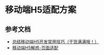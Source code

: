 # 移动端H5适配方案


## 参考文档

* [总结移动端H5开发常用技巧（干货满满哦！）](https://juejin.cn/post/6844904066301050893)
* [移动端H5解惑-页面适配](https://juejin.cn/post/6844903651245293582)
